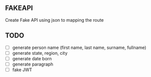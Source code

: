 ## FAKEAPI

Create Fake API using json to mapping the route
## TODO
- [ ] generate person name (first name, last name, surname, fullname)
- [ ] generate state, region, city
- [ ] generate date born
- [ ] generate paragraph
- [ ] fake JWT